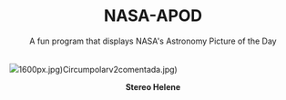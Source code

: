 <div align="center">
  <h1>
    NASA-APOD
  </h1>
</div>
  
<div align="center">
  A fun program that displays NASA's Astronomy Picture of the Day
</div>

<br>

![](https://apod.nasa.gov/apod/image/2406/N00172886_92_beltramini.jpg)1600px.jpg)Circumpolarv2comentada.jpg)

<p align = "center">
  <b>Stereo Helene</b>
</p>
